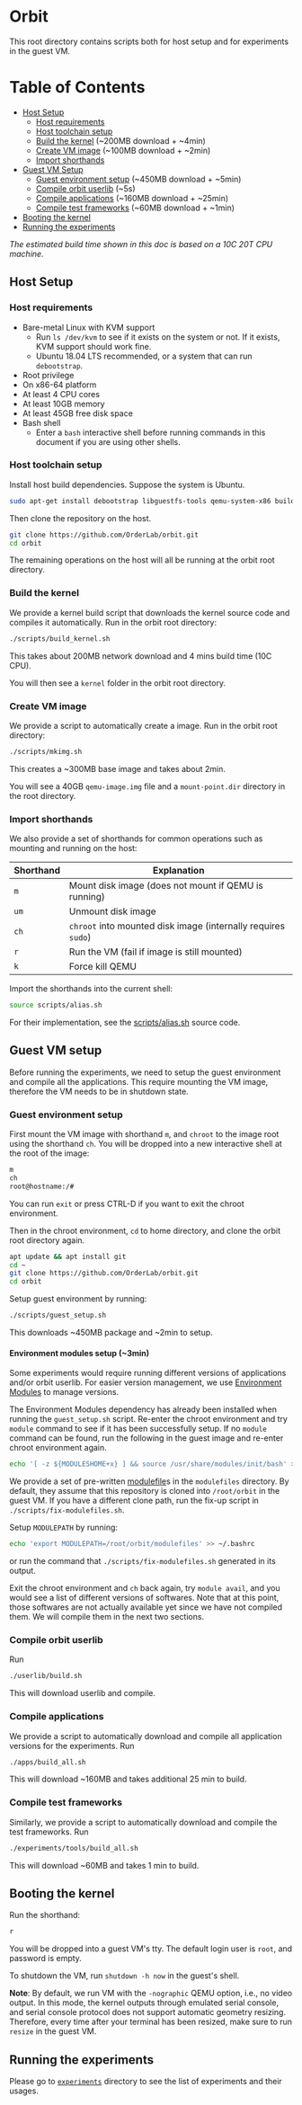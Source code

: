 # Orbit

This root directory contains scripts both for host setup and for experiments in the guest VM.

Table of Contents
======

- [Host Setup](#host-setup)
  - [Host requirements](#host-requirements)
  - [Host toolchain setup](#host-toolchain-setup)
  - [Build the kernel](#build-the-kernel) (~200MB download + ~4min)
  - [Create VM image](#create-vm-image) (~100MB download + ~2min)
  - [Import shorthands](#import-shorthands)
- [Guest VM Setup](#guest-vm-setup)
  - [Guest environment setup](#guest-environment-setup) (~450MB download + ~5min)
  - [Compile orbit userlib](#compile-orbit-userlib) (~5s)
  - [Compile applications](#compile-applications) (~160MB download + ~25min)
  - [Compile test frameworks](#compile-test-frameworks) (~60MB download + ~1min)
- [Booting the kernel](#booting-the-kernel)
- [Running the experiments](#running-the-experiments)

*The estimated build time shown in this doc is based on a 10C 20T CPU machine.*

## Host Setup

### Host requirements

- Bare-metal Linux with KVM support
  - Run `ls /dev/kvm` to see if it exists on the system or not. If it exists, KVM support should work fine.
  - Ubuntu 18.04 LTS recommended, or a system that can run `debootstrap`.
- Root privilege
- On x86-64 platform
- At least 4 CPU cores
- At least 10GB memory
- At least 45GB free disk space
- Bash shell
  - Enter a `bash` interactive shell before running commands in this document if you are using other shells.

### Host toolchain setup

Install host build dependencies. Suppose the system is Ubuntu.

```bash
sudo apt-get install debootstrap libguestfs-tools qemu-system-x86 build-essential git
```

Then clone the repository on the host.

```bash
git clone https://github.com/OrderLab/orbit.git
cd orbit
```

The remaining operations on the host will all be running at the orbit root directory.

### Build the kernel

We provide a kernel build script that downloads the kernel source code and compiles it automatically. Run in the orbit root directory:
```bash
./scripts/build_kernel.sh
```

This takes about 200MB network download and 4 mins build time (10C CPU).

You will then see a `kernel` folder in the orbit root directory.

### Create VM image

We provide a script to automatically create a image. Run in the orbit root directory:
```bash
./scripts/mkimg.sh
```

This creates a ~300MB base image and takes about 2min.

You will see a 40GB `qemu-image.img` file and a `mount-point.dir` directory in the root directory.

### Import shorthands

We also provide a set of shorthands for common operations such as mounting and running on the host:

| Shorthand | Explanation |
| ---- | ---- |
| `m`  | Mount disk image (does not mount if QEMU is running) |
| `um` | Unmount disk image |
| `ch` | `chroot` into mounted disk image (internally requires `sudo`) |
| `r`  | Run the VM (fail if image is still mounted) |
| `k`  | Force kill QEMU |

Import the shorthands into the current shell:
```bash
source scripts/alias.sh
```

For their implementation, see the [scripts/alias.sh](scripts/alias.sh) source code.

## Guest VM setup

Before running the experiments, we need to setup the guest environment and compile all the applications. This require mounting the VM image, therefore the VM needs to be in shutdown state.

### Guest environment setup

First mount the VM image with shorthand `m`, and `chroot` to the image root using the shorthand `ch`. You will be dropped into a new interactive shell at the root of the image:
```bash
m
ch
root@hostname:/#
```
You can run `exit` or press CTRL-D if you want to exit the chroot environment.

Then in the chroot environment, `cd` to home directory, and clone the orbit root directory again.
```bash
apt update && apt install git
cd ~
git clone https://github.com/OrderLab/orbit.git
cd orbit
```

Setup guest environment by running:
```bash
./scripts/guest_setup.sh
```

This downloads ~450MB package and ~2min to setup.

#### Environment modules setup (~3min)

Some experiments would require running different versions of applications and/or orbit userlib. For easier version management, we use [Environment Modules](http://modules.sourceforge.net) to manage versions.

The Environment Modules dependency has already been installed when running the `guest_setup.sh` script. Re-enter the chroot environment and try `module` command to see if it has been successfully setup. If no `module` command can be found, run the following in the guest image and re-enter chroot environment again.
```bash
echo '[ -z ${MODULESHOME+x} ] && source /usr/share/modules/init/bash' >> ~/.bashrc
```

We provide a set of pre-written [modulefile](https://modules.readthedocs.io/en/latest/modulefile.html)s in the `modulefiles` directory. By default, they assume that this repository is cloned into `/root/orbit` in the guest VM. If you have a different clone path, run the fix-up script in `./scripts/fix-modulefiles.sh`.

Setup `MODULEPATH` by running:
```bash
echo 'export MODULEPATH=/root/orbit/modulefiles' >> ~/.bashrc
```
or run the command that `./scripts/fix-modulefiles.sh` generated in its output.

Exit the chroot environment and `ch` back again, try `module avail`, and you would see a list of different versions of softwares. Note that at this point, those softwares are not actually available yet since we have not compiled them. We will compile them in the next two sections.

### Compile orbit userlib

Run
```bash
./userlib/build.sh
```
This will download userlib and compile.

### Compile applications

We provide a script to automatically download and compile all application versions for the experiments. Run
```bash
./apps/build_all.sh
```
This will download ~160MB and takes additional 25 min to build.

### Compile test frameworks

Similarly, we provide a script to automatically download and compile the test frameworks. Run
```bash
./experiments/tools/build_all.sh
```
This will download ~60MB and takes 1 min to build.

## Booting the kernel

Run the shorthand:
```bash
r
```

You will be dropped into a guest VM's tty. The default login user is `root`, and password is empty.

To shutdown the VM, run `shutdown -h now` in the guest's shell.

**Note**: By default, we run VM with the `-nographic` QEMU option, i.e., no video output. In this mode, the kernel outputs through emulated serial console, and serial console protocol does not support automatic geometry resizing. Therefore, every time after your terminal has been resized, make sure to run `resize` in the guest VM.

## Running the experiments

Please go to [`experiments`](experiments) directory to see the list of experiments and their usages.
